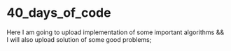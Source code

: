 # 40_days_of_code
Here I am going to upload implementation of some important algorithms && I will also upload solution of some good problems;
